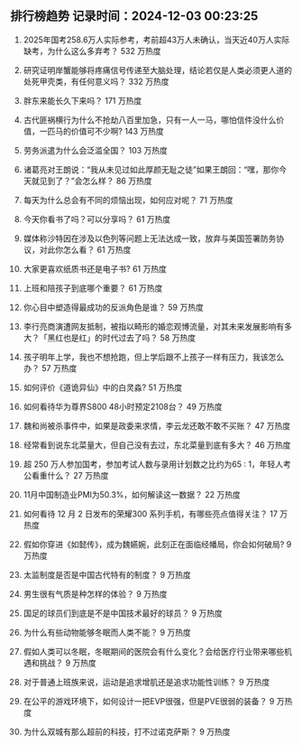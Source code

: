 
## 排行榜趋势 记录时间：2024-12-03 00:23:25
  
  1. 2025年国考258.6万人实际参考，考前超43万人未确认，当天近40万人实际缺考，为什么这么多弃考？ 532 万热度
    
  2. 研究证明岸蟹能够将疼痛信号传递至大脑处理，结论若仅是人类必须更人道的处死甲壳类，有任何意义吗？ 332 万热度
    
  3. 胖东来能长久下来吗？ 171 万热度
    
  4. 古代匪祸横行为什么不抢劫八百里加急，只有一人一马，哪怕信件没什么价值，一匹马的价值可不少啊? 143 万热度
    
  5. 劳务派遣为什么会泛滥全国？ 103 万热度
    
  6. 诸葛亮对王朗说：“我从未见过如此厚颜无耻之徒”如果王朗回：“嘿，那你今天就见到了？”会怎么样？ 86 万热度
    
  7. 每天为什么总会有不同的烦恼出现，如何应对呢？ 71 万热度
    
  8. 今天你看书了吗？可以分享吗？ 61 万热度
    
  9. 媒体称沙特因在涉及以色列等问题上无法达成一致，放弃与美国签署防务协议，对此你怎么看？ 61 万热度
    
  10. 大家更喜欢纸质书还是电子书? 61 万热度
    
  11. 上班和陪孩子到底哪个重要？ 61 万热度
    
  12. 你心目中塑造得最成功的反派角色是谁？ 59 万热度
    
  13. 李行亮商演遭网友抵制，被指以畸形的婚恋观博流量，对其未来发展影响有多大？「黑红也是红」的时代过去了吗？ 58 万热度
    
  14. 孩子明年上学，我也不想抢跑，但上学后跟不上孩子一样有压力，我该怎么办？ 57 万热度
    
  15. 如何评价《道诡异仙》中的白灵淼? 51 万热度
    
  16. 如何看待华为尊界S800 48小时预定2108台？ 49 万热度
    
  17. 魏和尚被杀事件中，如果是政委来求情，李云龙还敢不敢不买账？ 47 万热度
    
  18. 经常看到说东北菜量大，但自己没有去过，东北菜量到底有多大？ 46 万热度
    
  19. 超 250 万人参加国考，参加考试人数与录用计划数之比约为65 : 1，年轻人考公看重什么？ 27 万热度
    
  20. 11月中国制造业PMI为50.3%，如何解读这一数据？ 22 万热度
    
  21. 如何看待 12 月 2 日发布的荣耀300 系列手机，有哪些亮点值得关注？ 17 万热度
    
  22. 假如你穿进《如懿传》，成为魏嬿婉，此刻正在面临经幡局，你会如何破局? 9 万热度
    
  23. 太监制度是否是中国古代特有的制度？ 9 万热度
    
  24. 男生很有气质是种怎样的体验？ 9 万热度
    
  25. 国足的球员们到底是不是中国技术最好的球员？ 9 万热度
    
  26. 为什么有些动物能够冬眠而人类不能？ 9 万热度
    
  27. 假如人类可以冬眠，冬眠期间的医院会有什么变化？会给医疗行业带来哪些机遇和挑战？ 9 万热度
    
  28. 对于普通上班族来说，运动是追求增肌还是追求功能性训练？ 9 万热度
    
  29. 在公平的游戏环境下，如何设计一把EVP很强，但是PVE很弱的装备？ 9 万热度
    
  30. 为什么双城有那么超前的科技，打不过诺克萨斯？ 9 万热度
    